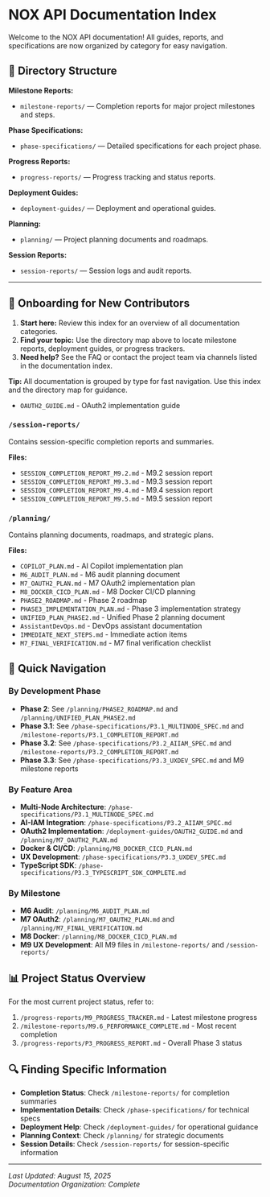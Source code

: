 
# NOX API Documentation Index

Welcome to the NOX API documentation! All guides, reports, and specifications are now organized by category for easy navigation.

## 📁 Directory Structure

**Milestone Reports:**
* `milestone-reports/` — Completion reports for major project milestones and steps.

**Phase Specifications:**
* `phase-specifications/` — Detailed specifications for each project phase.

**Progress Reports:**
* `progress-reports/` — Progress tracking and status reports.

**Deployment Guides:**
* `deployment-guides/` — Deployment and operational guides.

**Planning:**
* `planning/` — Project planning documents and roadmaps.

**Session Reports:**
* `session-reports/` — Session logs and audit reports.

---

## 🚀 Onboarding for New Contributors

1. **Start here:** Review this index for an overview of all documentation categories.
2. **Find your topic:** Use the directory map above to locate milestone reports, deployment guides, or progress trackers.
3. **Need help?** See the FAQ or contact the project team via channels listed in the documentation index.

**Tip:** All documentation is grouped by type for fast navigation. Use this index and the directory map for guidance.
- `OAUTH2_GUIDE.md` - OAuth2 implementation guide

### `/session-reports/`
Contains session-specific completion reports and summaries.

**Files:**
- `SESSION_COMPLETION_REPORT_M9.2.md` - M9.2 session report
- `SESSION_COMPLETION_REPORT_M9.3.md` - M9.3 session report
- `SESSION_COMPLETION_REPORT_M9.4.md` - M9.4 session report
- `SESSION_COMPLETION_REPORT_M9.5.md` - M9.5 session report

### `/planning/`
Contains planning documents, roadmaps, and strategic plans.

**Files:**
- `COPILOT_PLAN.md` - AI Copilot implementation plan
- `M6_AUDIT_PLAN.md` - M6 audit planning document
- `M7_OAUTH2_PLAN.md` - M7 OAuth2 implementation plan
- `M8_DOCKER_CICD_PLAN.md` - M8 Docker CI/CD planning
- `PHASE2_ROADMAP.md` - Phase 2 roadmap
- `PHASE3_IMPLEMENTATION_PLAN.md` - Phase 3 implementation strategy
- `UNIFIED_PLAN_PHASE2.md` - Unified Phase 2 planning document
- `AssistantDevOps.md` - DevOps assistant documentation
- `IMMEDIATE_NEXT_STEPS.md` - Immediate action items
- `M7_FINAL_VERIFICATION.md` - M7 final verification checklist

## 🎯 Quick Navigation

### By Development Phase
- **Phase 2**: See `/planning/PHASE2_ROADMAP.md` and `/planning/UNIFIED_PLAN_PHASE2.md`
- **Phase 3.1**: See `/phase-specifications/P3.1_MULTINODE_SPEC.md` and `/milestone-reports/P3.1_COMPLETION_REPORT.md`
- **Phase 3.2**: See `/phase-specifications/P3.2_AIIAM_SPEC.md` and `/milestone-reports/P3.2_COMPLETION_REPORT.md`
- **Phase 3.3**: See `/phase-specifications/P3.3_UXDEV_SPEC.md` and M9 milestone reports

### By Feature Area
- **Multi-Node Architecture**: `/phase-specifications/P3.1_MULTINODE_SPEC.md`
- **AI-IAM Integration**: `/phase-specifications/P3.2_AIIAM_SPEC.md`
- **OAuth2 Implementation**: `/deployment-guides/OAUTH2_GUIDE.md` and `/planning/M7_OAUTH2_PLAN.md`
- **Docker & CI/CD**: `/planning/M8_DOCKER_CICD_PLAN.md`
- **UX Development**: `/phase-specifications/P3.3_UXDEV_SPEC.md`
- **TypeScript SDK**: `/phase-specifications/P3.3_TYPESCRIPT_SDK_COMPLETE.md`

### By Milestone
- **M6 Audit**: `/planning/M6_AUDIT_PLAN.md`
- **M7 OAuth2**: `/planning/M7_OAUTH2_PLAN.md` and `/planning/M7_FINAL_VERIFICATION.md`
- **M8 Docker**: `/planning/M8_DOCKER_CICD_PLAN.md`
- **M9 UX Development**: All M9 files in `/milestone-reports/` and `/session-reports/`

## 📊 Project Status Overview

For the most current project status, refer to:
1. `/progress-reports/M9_PROGRESS_TRACKER.md` - Latest milestone progress
2. `/milestone-reports/M9.6_PERFORMANCE_COMPLETE.md` - Most recent completion
3. `/progress-reports/P3_PROGRESS_REPORT.md` - Overall Phase 3 status

## 🔍 Finding Specific Information

- **Completion Status**: Check `/milestone-reports/` for completion summaries
- **Implementation Details**: Check `/phase-specifications/` for technical specs
- **Deployment Help**: Check `/deployment-guides/` for operational guidance
- **Planning Context**: Check `/planning/` for strategic documents
- **Session Details**: Check `/session-reports/` for session-specific information

---

*Last Updated: August 15, 2025*  
*Documentation Organization: Complete*
